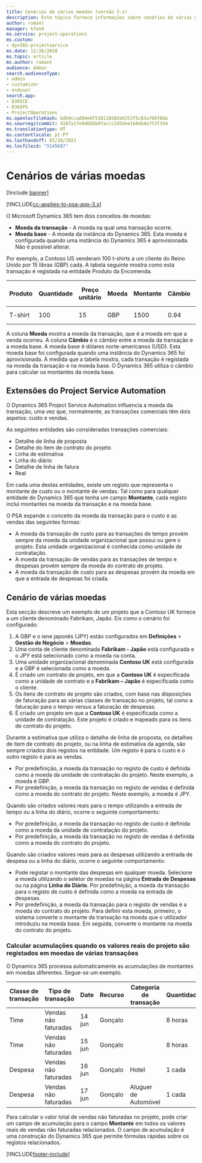 ```yaml
---
title: Cenários de várias moedas (versão 3.x)
description: Este tópico fornece informações sobre cenários de várias moedas.
author: rumant
manager: kfend
ms.service: project-operations
ms.custom:
- dyn365-projectservice
ms.date: 12/26/2018
ms.topic: article
ms.author: rumant
audience: Admin
search.audienceType:
- admin
- customizer
- enduser
search.app:
- D365CE
- D365PS
- ProjectOperations
ms.openlocfilehash: bdb9ccad84e0f510118502d4253f5c83a760f8bb
ms.sourcegitcommit: 418fa1fe9d605b8faccc2d5dee1b04b4e753f194
ms.translationtype: HT
ms.contentlocale: pt-PT
ms.lasthandoff: 02/10/2021
ms.locfileid: "5145687"
---
```

# <a name="multiple-currency-scenarios"></a>Cenários de várias moedas

[!include [banner](../includes/psa-now-project-operations.md)]

[!INCLUDE[cc-applies-to-psa-app-3.x](../includes/cc-applies-to-psa-app-3x.md)]

O Microsoft Dynamics 365 tem dois conceitos de moedas:

- **Moeda da transação** - A moeda na qual uma transação ocorre. 
- **Moeda base** - A moeda da instância do Dynamics 365. Esta moeda é configurada quando uma instância do Dynamics 365 é aprovisionada. Não é possível alterar.

Por exemplo, a Contoso US venderam 100 t-shirts a um cliente do Reino Unido por 15 libras (GBP) cada. A tabela seguinte mostra como esta transação é registada na entidade Produto da Encomenda.

| Produto | Quantidade | Preço unitário | Moeda | Montante | Câmbio | Preço unitário (Base)| Montante (Base)|
|---------|----------|----------------|----------|--------|---------------|----------------------|--------------|
| T-shirt | 100      | 15             | GBP      | 1500   | 0.94          | 17,25 $               | 1725 $       |

A coluna **Moeda** mostra a moeda da transação, que é a moeda em que a venda ocorreu. A coluna **Câmbio** é o câmbio entre a moeda da transação e a moeda base. A moeda base é dólares norte-americanos (USD). Esta moeda base foi configurada quando uma instância do Dynamics 365 foi aprovisionada.
À medida que a tabela mostra, cada transação é registada na moeda da transação e na moeda base. O Dynamics 365 utiliza o câmbio para calcular os montantes da moeda base.

## <a name="project-service-automation-extensions"></a>Extensões do Project Service Automation

O Dynamics 365 Project Service Automation influencia a moeda da transação, uma vez que, normalmente, as transações comerciais têm dois aspetos: custo e vendas.

As seguintes entidades são consideradas transações comerciais:

- Detalhe de linha de proposta
- Detalhe do item de contrato do projeto
- Linha de estimativa
- Linha do diário
- Detalhe de linha de fatura
- Real

Em cada uma destas entidades, existe um registo que representa o montante de custo ou o montante de vendas. Tal como para qualquer entidade do Dynamics 365 que tenha um campo **Montante**, cada registo inclui montantes na moeda da transação e na moeda base. 

O PSA expande o conceito da moeda da transação para o custo e as vendas das seguintes formas:

- A moeda da transação de custo para as transações de tempo provém sempre da moeda da unidade organizacional que possui ou gere o projeto. Esta unidade organizacional é conhecida como unidade de contratação.
- A moeda da transação de vendas para as transações de tempo e despesas provém sempre da moeda do contrato de projeto.
- A moeda da transação de custo para as despesas provém da moeda em que a entrada de despesas foi criada.

## <a name="multiple-currency-scenario"></a>Cenário de várias moedas

Esta secção descreve um exemplo de um projeto que a Contoso UK fornece a um cliente denominado Fabrikam, Japão. Eis como o cenário foi configurado:

1. A GBP e o iene japonês (JPY) estão configurados em **Definições** \> **Gestão de Negócio** \> **Moedas**. 
2. Uma conta de cliente denominada **Fabrikam - Japão** está configurada e o JPY está selecionado como a moeda na conta.
3. Uma unidade organizacional denominada **Contoso UK** está configurada e a GBP é selecionada como a moeda.
4. É criado um contrato de projeto, em que a **Contoso UK** é especificada como a unidade de contrato e a **Fabrikam – Japão** é especificada como o cliente.
5. Os itens de contrato de projeto são criados, com base nas disposições de faturação para as várias classes de transação no projeto, tal como a faturação para o tempo versus a faturação de despesas.
6. É criado um projeto em que a **Contoso UK** é especificada como a unidade de contratação. Este projeto é criado e mapeado para os itens de contrato do projeto.


Durante a estimativa que utiliza o detalhe de linha de proposta, os detalhes de item de contrato do projeto, ou na linha de estimativa da agenda, são sempre criados dois registos na entidade. Um registo é para o custo e o outro registo é para as vendas.

- Por predefinição, a moeda da transação no registo de custo é definida como a moeda da unidade de contratação do projeto. Neste exemplo, a moeda é GBP.
- Por predefinição, a moeda da transação no registo de vendas é definida como a moeda do contrato do projeto. Neste exemplo, a moeda é JPY.

Quando são criados valores reais para o tempo utilizando a entrada de tempo ou a linha do diário, ocorre o seguinte comportamento:

- Por predefinição, a moeda da transação no registo de custo é definida como a moeda da unidade de contratação do projeto.
- Por predefinição, a moeda da transação no registo de vendas é definida como a moeda do contrato do projeto.

Quando são criados valores reais para as despesas utilizando a entrada de despesa ou a linha do diário, ocorre o seguinte comportamento:

- Pode registar o montante das despesas em qualquer moeda. Selecione a moeda utilizando o seletor de moedas na página **Entrada de Despesas** ou na página **Linha do Diário**. Por predefinição, a moeda da transação para o registo de custo é definida como a moeda na entrada de despesas. 
- Por predefinição, a moeda da transação para o registo de vendas é a moeda do contrato do projeto. Para definir esta moeda, primeiro, o sistema converte o montante da transação na moeda que o utilizador introduziu na moeda base. Em seguida, converte o montante na moeda do contrato do projeto. 

### <a name="computing-roll-ups-when-project-actuals-are-recorded-in-multiple-transaction-currencies"></a>Calcular acumulações quando os valores reais do projeto são registados em moedas de várias transações

O Dynamics 365 processa automaticamente as acumulações de montantes em moedas diferentes. Segue-se um exemplo.

| Classe de transação | Tipo de transação| Date   | Recurso | Categoria de transação | Quantidade | Preço unitário | Montante      | Câmbio | Montante base |
|-------------------|------------------|--------|----------|----------------------|----------|--------------|-------------|---------------|----------------|
| Time              | Vendas não faturadas   | 14 jun | Gonçalo  |                      | 8 horas    | 20.000 JPY    | 160.000 JPY | 123           | 1.300,81 USD    |
| Time              | Vendas não faturadas   | 15 jun | Gonçalo  |                      | 8 horas    | 20.000 JPY    | 160.000 JPY | 123           | 1.300,81 USD    |
| Despesa           | Vendas não faturadas   | 16 jun | Gonçalo  | Hotel                | 1 cada     | 250 EUR      | 250 EUR     | 0.94          | 265,95 USD     |
| Despesa           | Vendas não faturadas   | 17 jun | Gonçalo  | Aluguer de Automóvel           | 1 cada     | 150 EUR      | 150 EUR     | 0.94          | 159,57 USD     |

Para calcular o valor total de vendas não faturadas no projeto, pode criar um campo de acumulação para o campo **Montante** em todos os valores reais de vendas não faturadas relacionados. O campo de acumulação é uma construção do Dynamics 365 que permite fórmulas rápidas sobre os registos relacionados.


[!INCLUDE[footer-include](../includes/footer-banner.md)]